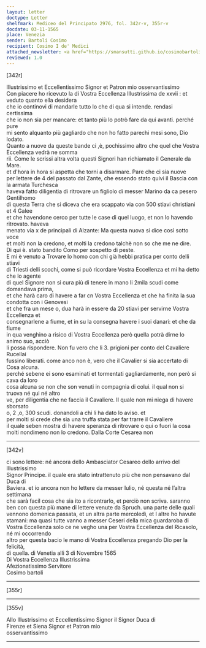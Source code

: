 ```yaml
---
layout: letter
doctype: Letter
shelfmark: Mediceo del Principato 2976, fol. 342r-v, 355r-v
docdate: 03-11-1565
place: Venezia
sender: Bartoli Cosimo
recipient: Cosimo I de' Medici
attached_newsletter: <a href="https://smansutti.github.io/cosimobartoli/texts/3079_139/">3079_139</a>
reviewed: 1.0
---
```


[342r]  
  
  
Illustrissimo et Eccellentissimo Signor et Patron mio osservantissimo  
Con piacere ho ricevuto la di Vostra Eccellenza Illustrissima de xxvii : et veduto quanto ella desidera  
che io continovi di mandarle tutto lo che di qua si intende. rendasi certissima  
che io non sia per mancare: et tanto più lo potrò fare da qui avanti. perché pure  
mi sento alquanto più gagliardo che non ho fatto parechi mesi sono, Dio lodato.  
Quanto a nuove da queste bande ci ,è, pochissimo altro che quel che Vostra Eccellenza vedrà ne somma  
rii. Come le scrissi altra volta questi Signori han richiamato il Generale da Mare.  
et d'hora in hora si aspetta che torni a disarmare. Pare che ci sia nuove  
per lettere de 4 del passato dal Zante, che essendo stato quivi il Bascia con la armata Turchesca  
haveva fatto diligentia di ritrovare un figliolo di messer Marino da ca pesero Gentilhomo  
di questa Terra che si diceva che era scappato via con 500 stiavi christiani et 4 Galee  
et che havendone cerco per tutte le case di quel luogo, et non lo havendo ritrovato. haveva  
menato via x de principali di Alzante: Ma questa nuova si dice così sotto voce  
et molti non la credono, et molti la credono talchè non so che me ne dire.  
Di qui è. stato bandito Como per sospetto di peste.  
E mi è venuto a Trovare lo homo con chi già hebbi pratica per conto delli stiavi  
di Triesti delli scochi, come si può ricordare Vostra Eccellenza et mi ha detto che lo agente  
di quel Signore non si cura più di tenere in mano li 2mila scudi come domandava prima,  
et che harà caro di havere a far cn Vostra Eccellenza et che ha finita la sua condotta con i Genovesi  
et che fra un mese o, dua harà in essere da 20 stiavi per servirne Vostra Eccellenza et  
consegnarlene a fiume, et in su la consegna havere i suoi danari: et che da fiume  
in qua venghino a risico di Vostra Eccellenza però quella potrà dirne lo animo suo, acciò  
li possa rispondere. Non fu vero che li 3. prigioni per conto del Cavaliere Rucellai  
fussino liberati. come anco non è, vero che il Cavalier si sia accertato di Cosa alcuna.  
perché sebene ei sono esaminati et tormentati gagliardamente, non però si cava da loro  
cosa alcuna se non che son venuti in compagnia di colui. il qual non si truova né qui né altro  
ve, per diligentia che ne faccia il Cavaliere. Il quale non mi niega di havere sborsato  
o, 2 ,o, 300 scudi. donandoli a chi li ha dato lo aviso. et  
per molti si crede che sia una truffa stata per far trarre il Cavaliere  
il quale seben mostra di havere speranza di ritrovare o qui o fuori la cosa  
molti nondimeno non lo credono. Dalla Corte Cesarea non  
  
---  

[342v]  
  
  
ci sono lettere: né ancora dello Ambasciator Cesareo dello arrivo del Illustrissimo  
Signor Principe. il quale era stato intrattenuto più che non pensavano dal Duca di  
Baviera. et io ancora non ho lettere da messer Iulio, né questa né l’altra settimana  
che sarà facil cosa che sia ito a ricontrarlo, et perciò non scriva. saranno  
ben con questa più mane di lettere venute da Spruch. una parte delle quali  
vennono domenica passata, et un altra parte mercoledì, et l altre ho havute  
stamani: ma quasi tutte vanno a messer Ceseri della mica guardaroba di  
Vostra Eccellenza solo ce ne vegho una per Vostra Eccellenza del Ricasolo, né mi occorrendo  
altro per questa bacio le mano di Vostra Eccellenza pregando Dio per la felicità,  
di quella. di Venetia alli 3 di Novembre 1565  
Di Vostra Eccellenza Illustrissima  
Afezionatissimo Servitore  
Cosimo bartoli  
  
---  

[355r]  
  
  
  
---  

[355v]  
  
  
Allo Illustrissimo et Eccellentissimo Signor il Signor Duca di  
Firenze et Siena Signor et Patron mio  
osservantissimo  
  
---  

